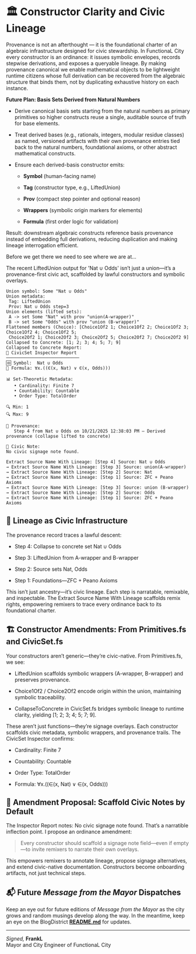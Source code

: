 # 🏛️ Constructor Clarity and Civic Lineage

Provenance is not an afterthought — it is the foundational charter of an algebraic infrastructure designed for civic stewardship. In FunctionaL City every constructor is an ordinance: it issues symbolic envelopes, records stepwise derivations, and exposes a queryable lineage. By making provenance canonical we enable mathematical objects to be lightweight runtime citizens whose full derivation can be recovered from the algebraic structure that binds them, not by duplicating exhaustive history on each instance.

**Future Plan: Basis Sets Derived from Natural Numbers**

* Derive canonical basis sets starting from the natural numbers as primary primitives so higher constructs reuse a single, auditable source of truth for base elements.

* Treat derived bases (e.g., rationals, integers, modular residue classes) as named, versioned artifacts with their own provenance entries tied back to the natural numbers, foundational axioms, or other abstract mathematical constructs. 

* Ensure each derived-basis constructor emits:

    * **Symbol** (human-facing name)

    * **Tag** (constructor type, e.g., LiftedUnion)

    * **Prov** (compact step pointer and optional reason)

    * **Wrappers** (symbolic origin markers for elements)
    
    * **Formula** (first order logic for validation)

Result: downstream algebraic constructs reference basis provenance instead of embedding full derivations, reducing duplication and making lineage interrogation efficient.

Before we get there we need to see where we are at...

The recent LiftedUnion output for 'Nat ∪ Odds' isn’t just a union—it’s a provenance-first civic act, scaffolded by lawful constructors and symbolic overlays.

```
Union symbol: Some "Nat ∪ Odds"
Union metadata:
 Tag: LiftedUnion
 Prov: Nat ∪ Odds step=3
Union elements (lifted sets):
 A -> set Some "Nat" with prov "union(A-wrapper)"
 B -> set Some "Odds" with prov "union (B-wrapper)"
Flattened members (Choice): [Choice1Of2 1; Choice1Of2 2; Choice1Of2 3; Choice1Of2 4; Choice1Of2 5;
 Choice2Of2 1; Choice2Of2 3; Choice2Of2 5; Choice2Of2 7; Choice2Of2 9]
Collapsed to Concrete: [1; 2; 3; 4; 5; 7; 9]
Collapsed to Concrete Report:
🧾 CivicSet Inspector Report
────────────────────────────
🆔 Symbol:  Nat ∪ Odds
📐 Formula: ∀x.((∈(x, Nat) ∨ ∈(x, Odds)))

📊 Set-Theoretic Metadata:
   • Cardinality: Finite 7
   • Countability: Countable
   • Order Type: TotalOrder

🔍 Min: 1
🔍 Max: 9

🧭 Provenance:
   Step 4 from Nat ∪ Odds on 10/21/2025 12:38:03 PM — Derived provenance (collapse lifted to concrete)

📝 Civic Note:
No civic signage note found.

Extract Source Name With Lineage: [Step 4] Source: Nat ∪ Odds
→ Extract Source Name With Lineage: [Step 3] Source: union(A-wrapper)
→ Extract Source Name With Lineage: [Step 2] Source: Nat
→ Extract Source Name With Lineage: [Step 1] Source: ZFC + Peano Axioms
→ Extract Source Name With Lineage: [Step 3] Source: union (B-wrapper)
→ Extract Source Name With Lineage: [Step 2] Source: Odds
→ Extract Source Name With Lineage: [Step 1] Source: ZFC + Peano Axioms
```

## 🧭 Lineage as Civic Infrastructure

The provenance record traces a lawful descent:

* Step 4: Collapse to concrete set Nat ∪ Odds

* Step 3: LiftedUnion from A-wrapper and B-wrapper

* Step 2: Source sets Nat, Odds

* Step 1: Foundations—ZFC + Peano Axioms

This isn’t just ancestry—it’s civic lineage. Each step is narratable, remixable, and inspectable. The Extract Source Name With Lineage scaffolds remix rights, empowering remixers to trace every ordinance back to its foundational charter.

## 🏗️ Constructor Amendments: From Primitives.fs and CivicSet.fs
Your constructors aren’t generic—they’re civic-native. From Primitives.fs, we see:

* LiftedUnion scaffolds symbolic wrappers (A-wrapper, B-wrapper) and preserves provenance.

* Choice1Of2 / Choice2Of2 encode origin within the union, maintaining symbolic traceability.

* CollapseToConcrete in CivicSet.fs bridges symbolic lineage to runtime clarity, yielding [1; 2; 3; 4; 5; 7; 9].

These aren’t just functions—they’re signage overlays. Each constructor scaffolds civic metadata, symbolic wrappers, and provenance trails. The CivicSet Inspector confirms:

* Cardinality: Finite 7

* Countability: Countable

* Order Type: TotalOrder

* Formula: ∀x.((∈(x, Nat) ∨ ∈(x, Odds)))

## 📝 Amendment Proposal: Scaffold Civic Notes by Default

The Inspector Report notes: No civic signage note found. That’s a narratible inflection point. I propose an ordinance amendment:

> Every constructor should scaffold a signage note field—even if empty—to invite remixers to narrate their own overlays.

This empowers remixers to annotate lineage, propose signage alternatives, and extend civic-native documentation. Constructors become onboarding artifacts, not just technical steps.

## 📬 Future *Message from the Mayor* Dispatches

Keep an eye out for future editions of *Message from the Mayor* as the city grows and random musings develop along the way. In the meantime, keep an eye on the BlogDistrict [**README.md**](../README.md) for updates.

---

*Signed,*
**FrankL**  
Mayor and City Engineer of FunctionaL City